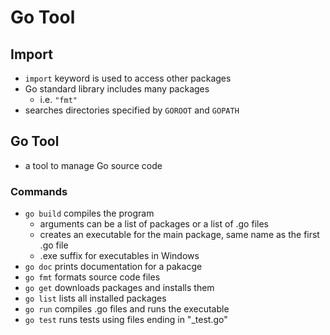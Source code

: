 # Go Tool

## Import
- `import` keyword is used to access other packages
- Go standard library includes many packages
  - i.e. `"fmt"`
- searches directories specified by `GOROOT` and `GOPATH`

## Go Tool
- a tool to manage Go source code
### Commands
- `go build` compiles the program
  - arguments can be a list of packages or a list of .go files
  - creates an executable for the main package, same name as the first .go file
  - .exe suffix for executables in Windows
- `go doc` prints documentation for a pakacge
- `go fmt` formats source code files
- `go get` downloads packages and installs them
- `go list` lists all installed packages
- `go run` compiles .go files and runs the executable
- `go test` runs tests using files ending in "_test.go"
